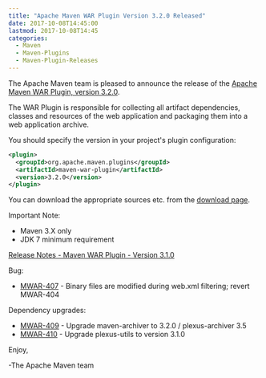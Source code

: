 ```yaml
---
title: "Apache Maven WAR Plugin Version 3.2.0 Released"
date: 2017-10-08T14:45:00
lastmod: 2017-10-08T14:45
categories:
  - Maven
  - Maven-Plugins
  - Maven-Plugin-Releases
---
```

The Apache Maven team is pleased to announce the release of the 
[Apache Maven WAR Plugin, version 3.2.0](https://maven.apache.org/plugins/maven-war-plugin/).

The WAR Plugin is responsible for collecting all artifact dependencies, classes
and resources of the web application and packaging them into a web application
archive.

You should specify the version in your project's plugin configuration:

```xml
<plugin>
  <groupId>org.apache.maven.plugins</groupId>
  <artifactId>maven-war-plugin</artifactId>
  <version>3.2.0</version>
</plugin>
```

You can download the appropriate sources etc. from the [download page][download].

Important Note: 

 * Maven 3.X only
 * JDK 7 minimum requirement


<!-- more -->

[Release Notes - Maven WAR Plugin - Version 3.1.0](https://issues.apache.org/jira/secure/ReleaseNote.jspa?projectId=12318121&version=12341372)


Bug:

 * [MWAR-407](https://issues.apache.org/jira/browse/MWAR-407) - Binary files are modified during web.xml filtering; revert MWAR-404

Dependency upgrades:

 * [MWAR-409](https://issues.apache.org/jira/browse/MWAR-409) - Upgrade maven-archiver to 3.2.0 / plexus-archiver 3.5
 * [MWAR-410](https://issues.apache.org/jira/browse/MWAR-410) - Upgrade plexus-utils to version 3.1.0

Enjoy,

-The Apache Maven team

[download]: https://maven.apache.org/plugins/maven-war-plugin/download.cgi

